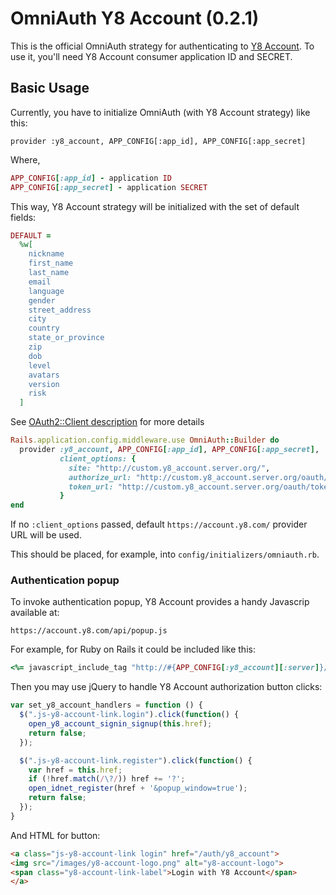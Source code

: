 # OmniAuth Y8 Account (0.2.1)

This is the official OmniAuth strategy for authenticating to [Y8 Account](https://account.y8.com). To
use it, you'll need Y8 Account consumer application ID and SECRET.

## Basic Usage
Currently, you have to initialize OmniAuth (with Y8 Account strategy) like this:

    provider :y8_account, APP_CONFIG[:app_id], APP_CONFIG[:app_secret]

Where,
```ruby
APP_CONFIG[:app_id] - application ID
APP_CONFIG[:app_secret] - application SECRET
```

This way, Y8 Account strategy will be initialized with the set of default fields:

```ruby
DEFAULT =
  %w[
    nickname
    first_name
    last_name
    email
    language
    gender
    street_address
    city
    country
    state_or_province
    zip
    dob
    level
    avatars
    version
    risk
  ]
```

See [OAuth2::Client description](https://gitlab.com/oauth-xx/oauth2/-/blob/main/lib/oauth2/client.rb) for more details

```ruby
Rails.application.config.middleware.use OmniAuth::Builder do
  provider :y8_account, APP_CONFIG[:app_id], APP_CONFIG[:app_secret],
           client_options: {
             site: "http://custom.y8_account.server.org/",
             authorize_url: "http://custom.y8_account.server.org/oauth/authorize",
             token_url: "http://custom.y8_account.server.org/oauth/token"
           }
end
```
If no `:client_options` passed, default `https://account.y8.com/` provider URL will be used.

This should be placed, for example, into `config/initializers/omniauth.rb`.

### Authentication popup
To invoke authentication popup, Y8 Account provides a handy Javascrip available at:
```
https://account.y8.com/api/popup.js
```

For example, for Ruby on Rails it could be included like this:
```ruby
<%= javascript_include_tag "http://#{APP_CONFIG[:y8_account][:server]}/api/popup.js" %>
```
Then you may use jQuery to handle Y8 Account authorization button clicks:

```javascript
var set_y8_account_handlers = function () {
  $(".js-y8-account-link.login").click(function() {
    open_y8_account_signin_signup(this.href);
    return false;
  });

  $(".js-y8-account-link.register").click(function() {
    var href = this.href;
    if (!href.match(/\?/)) href += '?';
    open_idnet_register(href + '&popup_window=true');
    return false;
  });
}
```

And HTML for button:
```html
<a class="js-y8-account-link login" href="/auth/y8_account">
<img src="/images/y8-account-logo.png" alt="y8-account-logo">
<span class="y8-account-link-label">Login with Y8 Account</span>
</a>
```

